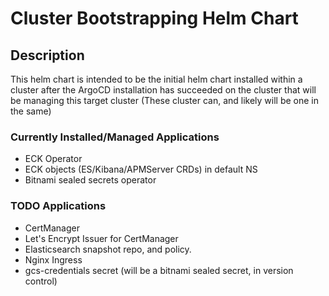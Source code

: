 # Cluster Bootstrapping Helm Chart

## Description

This helm chart is intended to be the initial helm chart installed within a cluster after the ArgoCD installation has succeeded on the cluster that will be managing this target cluster (These cluster can, and likely will be one in the same)

### Currently Installed/Managed Applications

* ECK Operator
* ECK objects  (ES/Kibana/APMServer CRDs) in default NS
* Bitnami sealed secrets operator

### TODO Applications

* CertManager
* Let's Encrypt Issuer for CertManager
* Elasticsearch snapshot repo, and policy.
* Nginx Ingress
* gcs-credentials secret (will be a bitnami sealed secret, in version control)
